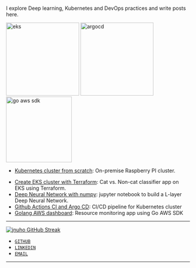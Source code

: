 # 

I explore Deep learning,  Kubernetes and DevOps practices and write posts here.

<img src="https://d17pwbfgewyq5y.cloudfront.net/aws-L4-igc.jpg" alt="eks" width="200">
<img src="https://d17pwbfgewyq5y.cloudfront.net/argocd.jpg" alt="argocd" width="200">
<img src="https://d17pwbfgewyq5y.cloudfront.net/go-aws-dashboard.jpg" alt="go aws sdk" width="180">

- [Kubernetes cluster from scratch](kubernetes/Raspberry-pi-cluster-from-scratch.md):  On-premise Raspberry PI cluster.
<!-- - [Kubernetes cluster from scratch](blog/2024/08/01/raspberry-pi-cluster-from-scratch):  On-premise Raspberry PI cluster. -->
- [Create EKS cluster with Terraform](kubernetes/Cat-vs.-Non-cat-Classifier-on-EKS.md): Cat vs. Non-cat classifier app on EKS using Terraform.
- [Deep Neural Network with numpy](deeplearning/Deep-Neural-Network.md): jupyter notebook to build a L-layer Deep Neural Network.
- [Github Actions CI and Argo CD](cicd/argocd-github-actions-kubernetes.md): CI/CD pipeline for Kubernetes cluster
- [Golang AWS dashboard](golang/aws-dashboard-gosdk.md): Resource monitoring app using Go AWS SDK

<hr>

<!-- [![jnuho GitHub stats](https://github-readme-stats.vercel.app/api?username=jnuho&show_icons=true&rank_icon=percentile&show=reviews,prs_merged,prs_merged_percentage)](https://github.com/jnuho) -->
[![jnuho GitHub Streak](https://streak-stats.demolab.com?user=jnuho&theme=github-light)](https://github.com/jnuho)

* <i class="fa fa-github"></i> <a href="https://github.com/jnuho" target="_blank">`GITHUB`</a>
* <i class="fa fa-linkedin-square"></i> <a href="https://www.linkedin.com/in/junho1ee" target="_blank">`LINKEDIN`</a>
* <i class="fa fa-envelope" aria-hidden="true"></i> [`EMAIL`](mailto:cactoos555@gmail.com?subject=Test)

<hr>

